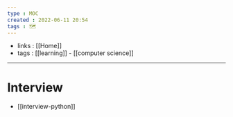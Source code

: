 ```yaml
---
type : MOC
created : 2022-06-11 20:54
tags : 🗺️ 
---
```


- links : [[Home]]
- tags : [[learning]] - [[computer science]]

---

# Interview 
- [[interview-python]]
